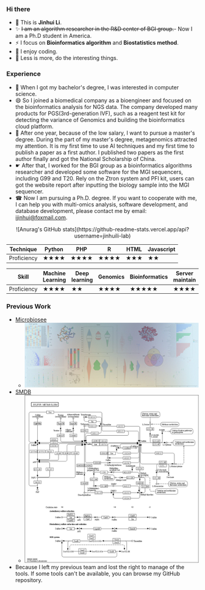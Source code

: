 ### Hi there 
- 🔭 This is  **Jinhui Li**.  
- ✨ ~~I am an algorithm researcher in the R&D center of BGI group.~~- Now I am a Ph.D student in America. 
- ⚡ I focus on **Bioinformatics algorithm** and **Biostatistics method**.
- 👋 I enjoy coding.
- 💬 Less is more, do the interesting things.
### Experience
- 🤔 When I got my bachelor's degree, I was interested in computer science.
- 😄 So I joined a biomedical company as a bioengineer and focused on the bioinformatics analysis for NGS data. The company developed many products for PGS(3rd-generation IVF), such as a reagent test kit for detecting the variance of Genomics and building the bioinformatics cloud platform.
- 👯 After one year, because of the low salary, I want to pursue a master's degree. During the part of my master's degree, metagenomics attracted my attention. It is my first time to use AI techniques and my first time to publish a paper as a first author. I published two papers as the first author finally and got the National Scholarship of China.
- ☛ After that, I worked for the BGI group as a bioinformatics algorithms  researcher and developed some software for the MGI sequencers, including G99 and T20. Rely on the Ztron system and PFI kit, users can got the website report after inputting the biology sample into the MGI sequencer. 
- ☎ Now I am pursuing a Ph.D. degree. If you want to cooperate with me, I can help you with multi-omics analysis, software development, and database development, please contact me by email: ijinhui@foxmail.com.
<center>
![Anurag's GitHub stats](https://github-readme-stats.vercel.app/api?username=jinhuili-lab)
 
|Technique|Python|PHP|R|HTML|Javascript|
|---|---|---|---|---|---|
|Proficiency|★★★★|★★★★|★★★★|★★★|★★|

|Skill|Machine Learning|Deep learning|Genomics|Bioinformatics|Server maintain|
|---|---|---|---|---|---|
|Proficiency|★★★★|★★|★★★★|★★★★★|★★★★|

</center>

### Previous Work 
- [Microbiosee](https://microbiosee.gxu.edu.cn/)
  * ![](https://github.com/jinhuili-lab/jinhuili-lab/blob/main/pic01.jpg)   
- [SMDB](https://smdb.gxu.edu.cn/)
  * ![](https://github.com/jinhuili-lab/jinhuili-lab/blob/main/map00920.png)
- Because I left my previous team and lost the right to manage of the tools. If some tools can't be available, you can browse my GitHub repository.


